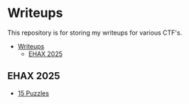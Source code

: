 # Writeups

This repository is for storing my writeups for various CTF's.

- [Writeups](#writeups)
  - [EHAX 2025](#ehax-2025)

## EHAX 2025

 - [15 Puzzles](./EHAX%202025/15_puzzle.md)